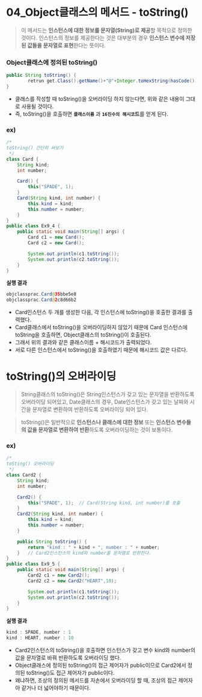 # 04_Object클래스의 메서드 - toString()
> 이 메서드는 **인스턴스에 대한 정보를 문자열(String)로 제공**할 목적으로 정의한 것이다.
인스턴스의 정보를 제공한다는 것은 대부분의 경우 **인스턴스 변수에 저장된 값들을 문자열로 표현**한다는 뜻이다.
> 

### Object클래스에 정의된 toString()

```java
public String toString() {
		retrun get.Class().getName()+"@"+Integer.toHexString(hasCode());
}
```

- 클래스를 작성할 때 toString()을 오버라이딩 하지 않는다면, 위와 같은 내용이 그대로 사용될 것이다.
- 즉, toString()을 호출하면 **`클래스이름`** 과 **`16진수의 해시코`드**를 얻게 된다.

### ex)

```java
/*
toString() 간단히 써보기
 */
class Card {
    String kind;
    int number;

    Card() {
        this("SPADE", 1);
    }
    Card(String kind, int number) {
        this.kind = kind;
        this.number = number;
    }
}
public class Ex9_4 {
    public static void main(String[] args) {
        Card c1 = new Card();
        Card c2 = new Card();

        System.out.println(c1.toString());
        System.out.println(c2.toString());
    }
}
```

**실행 결과**

```java
objclassprac.Card@35bbe5e8
objclassprac.Card@2c8d66b2
```

- Card인스턴스 두 개를 생성한 다음, 각 인스턴스에 toString()을 호출한 결과를 출력했다.
- Card클래스에서 toString()을 오버라이딩하지 않았기 때문에 Card 인스턴스에 toString을 호출하면,
Object클래스의 toString()이 호출된다.
- 그래서 위의 결과와 같은 클래스이름 + 해시코드가 출력되었다.
- 서로 다른 인스턴스에서 toString()을 호출하였기 때문에 해시코드 값은 다르다.

# toString()의 오버라이딩

> String클래스의 toString()은 String인스턴스가 갖고 있는 문자열을 반환하도록 오버라이딩 되어있고,
Date클래스의 경우, Date인스턴스가 갖고 있는 날짜와 시간을 문자열로 변환하여 반환하도록 오버라이딩 되어 있다.
> 

> toString()은 일반적으로 **인스턴스나 클래스에 대한 정보** 또는 **인스턴스 변수들의 값을 문자열로 변환하여 반환**하도록 오버라이딩하는 것이 보통이다.
> 

### ex)

```java
/*
toSting() 오버라이딩
 */
class Card2 {
    String kind;
    int number;

    Card2() {
        this("SPADE", 1);  // Card(String kind, int number)를 호출
    }
    Card2(String kind, int number) {
        this.kind = kind;
        this.number = number;
    }

    public String toString() {
        return "kind : " + kind + ", number : " + number;
    }   // Card2인스턴스의 kind와 number를 문자열로 반환한다.
}
public class Ex9_5 {
    public static void main(String[] args) {
        Card2 c1 = new Card2();
        Card2 c2 = new Card2("HEART",10);

        System.out.println(c1.toString());
        System.out.println(c2.toString());
    }
}
```

**실행 결과**

```java
kind : SPADE, number : 1
kind : HEART, number : 10
```

- Card2인스턴스의 toString()을 호출하면 인스턴스가 갖고 변수 kind와 number의 값을 문자열로 바꿔 반환하도록 오버라이딩 했다.
- Object클래스에 정의된 toString()의 접근 제어자가 public이므로 Card2에서 정의된 toString()도 접근 제어자가 public이다.
- 왜냐하면, 조상의 정의된 메서드를 자손에서 오버라이딩 할 때, 조상의 접근 제어자아 같거나 더 넓어야하기 때문이다.

